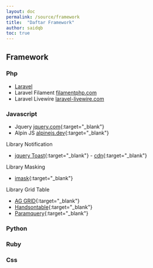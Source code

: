 ```yaml
---
layout: doc
permalink: /source/framework
title:  "Daftar Framework"
author: saidqb
toc: true
---
```


## Framework
### Php
- [Laravel](https://laravel.com/docs/10.x)
- Laravel Filament [filamentphp.com](https://filamentphp.com/)
- Laravel Livewire [laravel-livewire.com](https://laravel-livewire.com/docs/2.x/quickstart)

### Javascript

- Jquery [jquery.com](https://api.jquery.com/){:target="_blank"}  
- Alpin JS [alpinejs.dev](https://alpinejs.dev/start-here){:target="_blank"}

Library Notification

- [jquery Toast](https://kamranahmed.info/toast){:target="_blank"} - [cdn](https://cdnjs.com/libraries/jquery-toast-plugin){:target="_blank"}

Library Masking

- [imask](https://imask.js.org/guide.html){:target="_blank"}

Library Grid Table

- [AG GRID](https://www.ag-grid.com/javascript-data-grid/getting-started){:target="_blank"}
- [Handsontable](https://handsontable.com/docs/javascript-data-grid/){:target="_blank"}
- [Paramquery](https://paramquery.com){:target="_blank"}




### Python


### Ruby


### Css


